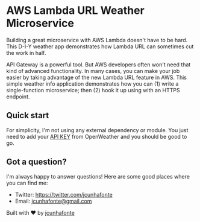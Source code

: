 AWS Lambda URL Weather Microservice
=======================================

Building a great microservice with AWS Lambda doesn't have to be hard. This D-I-Y weather app demonstrates how Lambda URL can sometimes cut the work in half.

API Gateway is a powerful tool. But AWS developers often won't need that kind of advanced functionality. In many cases, you can make your job easier by taking advantage of the new Lambda URL feature in AWS. This simple weather info application demonstrates how you can (1) write a single-function microservice; then (2) hook it up using with an HTTPS endpoint.

Quick start
-----------

For simplicity, I'm not using any external dependency or module. You just need to add your [API KEY](https://openweathermap.org/api) from OpenWeather and you should be good to go.

Got a question?
---------------

I'm always happy to answer questions! Here are some good places where you can find me:

- Twitter: https://twitter.com/jcunhafonte
- Email: jcunhafonte@gmail.com

Built with :heart: by [jcunhafonte](https://jcunhafonte.com)
